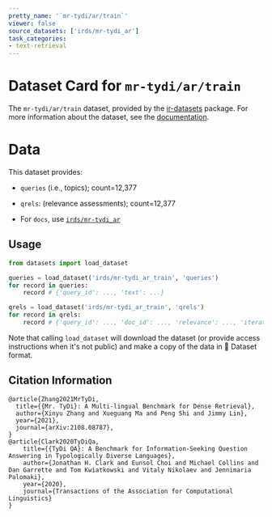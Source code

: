 ```yaml
---
pretty_name: '`mr-tydi/ar/train`'
viewer: false
source_datasets: ['irds/mr-tydi_ar']
task_categories:
- text-retrieval
---
```


# Dataset Card for `mr-tydi/ar/train`

The `mr-tydi/ar/train` dataset, provided by the [ir-datasets](https://ir-datasets.com/) package.
For more information about the dataset, see the [documentation](https://ir-datasets.com/mr-tydi#mr-tydi/ar/train).

# Data

This dataset provides:
 - `queries` (i.e., topics); count=12,377
 - `qrels`: (relevance assessments); count=12,377

 - For `docs`, use [`irds/mr-tydi_ar`](https://huggingface.co/datasets/irds/mr-tydi_ar)

## Usage

```python
from datasets import load_dataset

queries = load_dataset('irds/mr-tydi_ar_train', 'queries')
for record in queries:
    record # {'query_id': ..., 'text': ...}

qrels = load_dataset('irds/mr-tydi_ar_train', 'qrels')
for record in qrels:
    record # {'query_id': ..., 'doc_id': ..., 'relevance': ..., 'iteration': ...}

```

Note that calling `load_dataset` will download the dataset (or provide access instructions when it's not public) and make a copy of the
data in 🤗 Dataset format.

## Citation Information

```
@article{Zhang2021MrTyDi,
  title={{Mr. TyDi}: A Multi-lingual Benchmark for Dense Retrieval}, 
  author={Xinyu Zhang and Xueguang Ma and Peng Shi and Jimmy Lin},
  year={2021},
  journal={arXiv:2108.08787},
}
@article{Clark2020TyDiQa,
    title={{TyDi QA}: A Benchmark for Information-Seeking Question Answering in Typologically Diverse Languages},
    author={Jonathan H. Clark and Eunsol Choi and Michael Collins and Dan Garrette and Tom Kwiatkowski and Vitaly Nikolaev and Jennimaria Palomaki},
    year={2020},
    journal={Transactions of the Association for Computational Linguistics}
}
```
